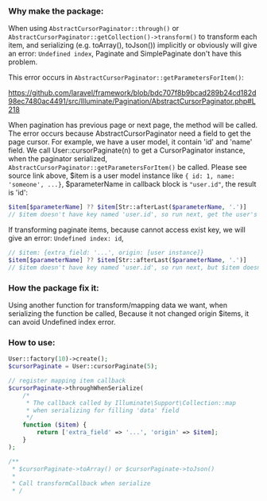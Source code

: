 ### Why make the package:

When using `AbstractCursorPaginator::through()` or `AbstractCursorPaginator::getCollection()->transform()` to transform each item, and serializing
(e.g. toArray(), toJson()) implicitly or obviously will give an error: `Undefined index`,
Paginate and SimplePaginate don't have this problem.

This error occurs in `AbstractCursorPaginator::getParametersForItem()`:

https://github.com/laravel/framework/blob/bdc707f8b9bcad289b24cd182d98ec7480ac4491/src/Illuminate/Pagination/AbstractCursorPaginator.php#L218

When pagination has previous page or next page, the method will be called. The error occurs because AbstractCursorPaginator need a field to get the page cursor. For example, we have a user model, it contain 'id' and 'name' field. We call User::cursorPaginate(n) to get a CursorPaginator instance, when the paginator serialized, `AbstractCursorPaginator::getParametersForItem()` be called. Please see source link above, $item is a user model instance like
`{ id: 1, name: 'someone', ...}`, $parameterName in callback block is `"user.id"`, the result is 'id':

```php
$item[$parameterName] ?? $item[Str::afterLast($parameterName, '.')]
// $item doesn't have key named 'user.id', so run next, get the user's id
```

If transforming paginate items, because cannot access exist key, we will give an error: `Undefined index: id`,

```php
// $item: {extra_field: '...', origin: [user instance]}
$item[$parameterName] ?? $item[Str::afterLast($parameterName, '.')]
// $item doesn't have key named 'user.id', so run next, but $item doesn't have key named 'id' either. give an error: `Undefined index: id`
```

### How the package fix it:

Using another function for transform/mapping data we want, when serializing the function be called, Because it not changed origin $items, it can avoid Undefined index error.

### How to use:

```php
User::factory(10)->create();
$cursorPaginate = User::cursorPaginate(5);

// register mapping item callback
$cursorPaginate->throughWhenSerialize(
    /*
     * The callback called by Illuminate\Support\Collection::map
     * when serializing for filling 'data' field
     */
    function ($item) {
        return ['extra_field' => '...', 'origin' => $item];
    }
);

/**
 * $cursorPaginate->toArray() or $cursorPaginate->toJson()
 *
 * Call transformCallback when serialize
 * /
```
